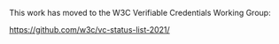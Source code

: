 This work has moved to the W3C Verifiable Credentials Working Group:

https://github.com/w3c/vc-status-list-2021/
